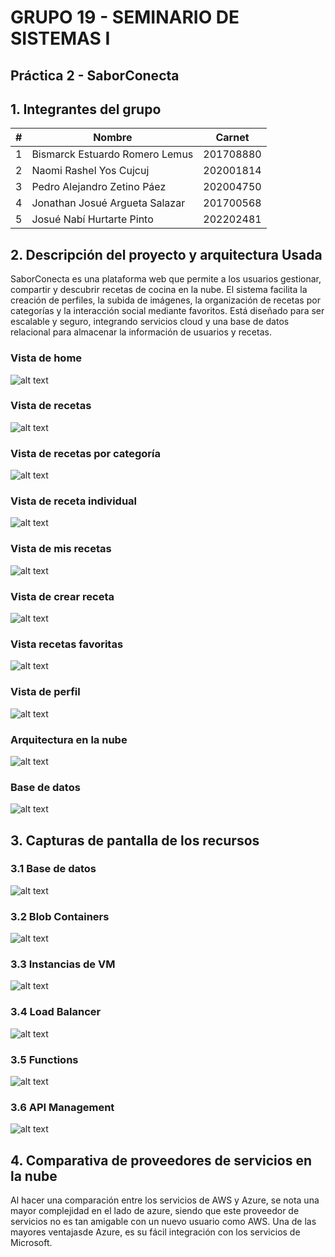 # GRUPO 19 - SEMINARIO DE SISTEMAS I

## Práctica 2 - SaborConecta

## 1. Integrantes del grupo 

| # | Nombre                                 | Carnet     |
|---|----------------------------------------|------------|
| 1 | Bismarck Estuardo Romero Lemus         | 201708880  |
| 2 | Naomi Rashel Yos Cujcuj                | 202001814  |
| 3 | Pedro Alejandro Zetino Páez            | 202004750  |
| 4 | Jonathan Josué Argueta Salazar         | 201700568  |
| 5 | Josué Nabí Hurtarte Pinto              | 202202481  |

## 2. Descripción del proyecto y arquitectura Usada

SaborConecta es una plataforma web que permite a los usuarios gestionar, compartir y descubrir recetas de cocina en la nube. El sistema facilita la creación de perfiles, la subida de imágenes, la organización de recetas por categorías y la interacción social mediante favoritos. Está diseñado para ser escalable y seguro, integrando servicios cloud y una base de datos relacional para almacenar la información de usuarios y recetas.

### Vista de home
![alt text](Assets/image.png)

### Vista de recetas
![alt text](Assets/image-1.png)

### Vista de recetas por categoría
![alt text](Assets/image-7.png)

### Vista de receta individual
![alt text](Assets/image-4.png)

### Vista de mis recetas
![alt text](Assets/image-2.png)

### Vista de crear receta
![alt text](Assets/image-3.png)

### Vista recetas favoritas
![alt text](Assets/image-5.png)

### Vista de perfil
![alt text](Assets/image-6.png)

### Arquitectura en la nube
![alt text](./Assets/arquitectura.png)

### Base de datos
![alt text](./server/Database/er_semi1-practica2.png)

## 3. Capturas de pantalla de los recursos

### 3.1 Base de datos
![alt text](./Assets/BD.jpg)

### 3.2 Blob Containers
![alt text](./Assets/blob.jpg)

### 3.3 Instancias de VM
![alt text](./Assets/VM1.jpg)

### 3.4 Load Balancer
![alt text](./Assets/LB.jpg)

### 3.5 Functions
![alt text](./Assets/functions.jpg)

### 3.6 API Management
![alt text](./Assets/APIMANAGEMENT.jpg)


## 4. Comparativa de proveedores de servicios en la nube

Al hacer una comparación entre los servicios de AWS y Azure, se nota una mayor complejidad en el lado de azure, siendo que este proveedor de servicios no es tan amigable con un nuevo usuario como AWS. 
Una de las mayores ventajasde Azure, es su fácil integración con los servicios de Microsoft.